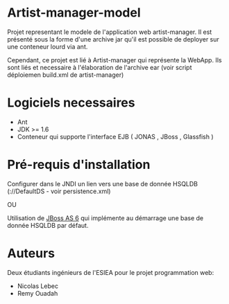 Artist-manager-model
====================

Projet representant le modele de l'application web artist-manager. Il est présenté sous la
forme d'une archive jar qu'il est possible de deployer sur une conteneur lourd via ant.

Cependant, ce projet est lié à Artist-manager qui représente la WebApp. Ils sont liés et necessaire à l'élaboration
de l'archive ear (voir script déploiemen build.xml de artist-manager)

Logiciels necessaires
====================
<ul>
<li>Ant</li>

<li>JDK >= 1.6</li>

<li>Conteneur qui supporte l'interface EJB ( JONAS , JBoss ,  Glassfish )</li>
</ul>

Pré-requis d'installation
====================
Configurer dans le JNDI un lien vers une base de donnée HSQLDB (://DefaultDS - voir persistence.xml)

OU

Utilisation de <a href='http://www.jboss.org/jbossas/downloads/' >JBoss AS 6</a> qui implémente au démarrage une base de donnée HSQLDB par défaut.


Auteurs
===================
Deux étudiants ingénieurs de l'ESIEA pour le projet programmation web:
  <ul>
    <li>Nicolas Lebec</li>
    <li>Remy Ouadah</li>
  </ul>
  
